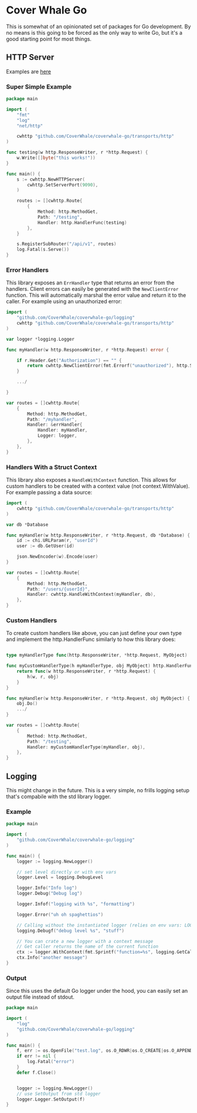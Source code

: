 # Cover Whale Go

This is somewhat of an opinionated set of packages for Go development. By no means is this going to be forced as the only way to write Go, but it's a good starting point for most things.

## HTTP Server

Examples are [here](examples/)

### Super Simple Example

```go
package main

import (
	"fmt"
	"log"
	"net/http"

	cwhttp "github.com/CoverWhale/coverwhale-go/transports/http"
)

func testing(w http.ResponseWriter, r *http.Request) {
	w.Write([]byte("this works!"))
}

func main() {
	s := cwhttp.NewHTTPServer(
		cwhttp.SetServerPort(9090),
	)

	routes := []cwhttp.Route{
		{
			Method: http.MethodGet,
			Path: "/testing",
			Handler: http.HandlerFunc(testing)
		},
	}

	s.RegisterSubRouter("/api/v1", routes)
	log.Fatal(s.Serve())
}
```

### Error Handlers

This library exposes an `ErrHandler` type that returns an error from the handlers. Client errors can easily be generated with the `NewClientError` function. This 
will automatically marshal the error value and return it to the caller. For example using an unauthorized error:

```go
import (
	"github.com/CoverWhale/coverwhale-go/logging"	
	cwhttp "github.com/CoverWhale/coverwhale-go/transports/http"
)

var logger *logging.Logger

func myHandler(w http.ResponseWriter, r *http.Request) error {

	if r.Header.Get("Authorization") == "" {
		return cwhttp.NewClientError(fmt.Errorf("unauthorized"), http.StatusUnauthorized)
	}

	.../

}

var routes = []cwhttp.Route{
	{
		Method: http.MethodGet,
		Path: "/myhandler",
		Handler: &errHandler{
			Handler: myHandler,
			Logger: logger,
		},
	},
}

```

### Handlers With a Struct Context

This library also exposes a `HandleWithContext` function. This allows for custom handlers to be created with a context value (not context.WithValue). For example 
passing a data source:

```go
import (
	cwhttp "github.com/CoverWhale/coverwhale-go/transports/http"
)

var db *Database

func myHandler(w http.ResponseWriter, r *http.Request, db *Database) {
	id := chi.URLParam(r, "userId")
	user := db.GetUser(id)

	json.NewEncoder(w).Encode(user)
}

var routes = []cwhttp.Route{
	{
		Method: http.MethodGet,
		Path: "/users/{userId}",
		Handler: cwhttp.HandleWithContext(myHandler, db),
	},
}

```

### Custom Handlers

To create custom handlers like above, you can just define your own type and implement the http.HandlerFunc similarly to how this library does:

```go

type myHandlerType func(http.ResponseWriter, *http.Request, MyObject)

func myCustomHandlerType(h myHandlerType, obj MyObject) http.HandlerFunc {
	return func(w http.ResponseWriter, r *http.Request) {
		h(w, r, obj)
	}
}

func myHandler(w http.ResponseWriter, r *http.Request, obj MyObject) {
	obj.Do()
	.../
}

var routes = []cwhttp.Route{
	{
		Method: http.MethodGet,
		Path: "/testing",
		Handler: myCustomHandlerType(myHandler, obj),
	},
}


```

## Logging

This might change in the future. This is a very simple, no frills logging setup that's compabile with the std library logger. 

### Example

```go
package main

import (
    "github.com/CoverWhale/coverwhale-go/logging"
)

func main() {
    logger := logging.NewLogger()

    // set level directly or with env vars
    logger.Level = logging.DebugLevel

    logger.Info("Info log")
    logger.Debug("Debug log")

    logger.Infof("logging with %s", "formatting")

    logger.Error("uh oh spaghettios")

    // Calling without the instantiated logger (relies on env vars: LOG_LEVEL=debug)
    logging.Debugf("debug level %s", "stuff")

    // You can crate a new logger with a context message 
    // Get caller returns the name of the current function
    ctx := logger.WithContext(fmt.Sprintf("function=%s", logging.GetCaller()))
    ctx.Info("another message")
}
```

### Output

Since this uses the default Go logger under the hood, you can easily set an output file instead of stdout.

```go
package main

import (
    "log"
    "github.com/CoverWhale/coverwhale-go/logging"
)

func main() {
	f, err := os.OpenFile("test.log", os.O_RDWR|os.O_CREATE|os.O_APPEND, 0664)
	if err != nil {
		log.Fatal("error")
	}
	defer f.Close()


	logger := logging.NewLogger()
	// use SetOutput from std logger
	logger.Logger.SetOutput(f)
}
```
